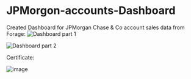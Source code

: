 # JPMorgon-accounts-Dashboard
Created Dashboard for JPMorgan Chase &amp; Co account sales data from Forage: 
![Dashboard part 1](https://github.com/UttamAdha96/JPMorgon-accounts-Dashboard/assets/101659796/48695d09-5669-46ad-8b70-916527cbe69f)

![Dashboard part 2](https://github.com/UttamAdha96/JPMorgon-accounts-Dashboard/assets/101659796/529fc595-84a8-495d-8ca3-c6079cea5862)


Certificate: 

![image](https://github.com/UttamAdha96/JPMorgon-accounts-Dashboard/assets/101659796/3648e731-44d0-4683-9a83-09cd15e50f76)


